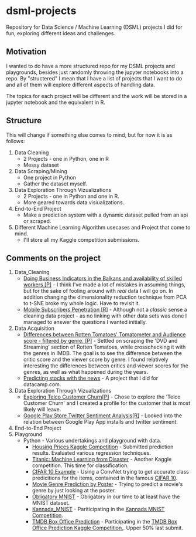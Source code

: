 # dsml-projects
Repository for Data Science / Machine Learning (DSML) projects I did for fun, exploring different ideas and challenges.

## Motivation 
I wanted to do have a more structured repo for my DSML projects and playgrounds, besides just randomly throwing the jupyter notebooks into a repo.
By "structered" I mean that I have a list of projects that I want to do and all of them will explore different aspects of handling data.

The topics for each project will be different and the work will be stored in a jupyter notebook and the equivalent in R.

## Structure
This will change if something else comes to mind, but for now it is as follows:
1. Data Cleaning
    * 2 Projects - one in Python, one in R
    * Messy dataset
2. Data Scraping/Mining
    * One project in Python
    * Gather the dataset myself.
3. Data Exploration Through Vizualizations
    * 2 Projects - one in Python and one in R.
    * More geared towards data visiualizations.
4. End-to-End Project
    * Make a prediction system with a dynamic dataset pulled from an api or scraped.
5. Different Machine Learning Algorithm usecases and Project that come to mind.
    * I'll store all my Kaggle competition submissions.

## Comments on the project
1. Data_Cleaning
    * [Doing Business Indicators in the Balkans and availability of skilled workers [P]](https://github.com/gsam1/dsml-projects/blob/master/1_Data_Cleaning/1_DC_Python_Project.ipynb) - I think I've made a lot of mistakes in assuming things, but for the sake of fooling around with *real* data I will go on. In addition changing the dimensionality reduction technique from PCA to t-SNE broke my whole logic. Have to revisit it.
    * [Mobile Subscribers Penetration [R]](https://github.com/gsam1/dsml-projects/blob/master/1_Data_Cleaning/1_DC_R_Project.ipynb) - Although not a *classic* sense a cleaning data project - as no linking with other data sets was done I managed to answer the questions I wanted initially.
2. Data Acquisition
    * [Differences between Rotten Tomatoes' Tomatometer and Audience score - filtered by genre. [P]](https://github.com/gsam1/dsml-projects/blob/master/2_Data_Acquisition/1_DA_Python_Project.ipynb) - Settled on scraping the 'DVD and Streaming' section of Rotten Tomatoes, while crosschecking it with the genres in IMDB. The goal is to see the difference between the critic score and the viewer score by genre. I found relatively interesting the differences between critics and viewer scores for the genres, as well as what happened during the years.
    * [Predicting stocks with the news](https://github.com/gsam1/dsml-projects/blob/master/2_Data_Acquisition/2_DA_Python_Project.ipynb) - A project that I did for datacamp.com.
3. Data Exploration Through Vizualizations
    * [Exploring Telco Customer Churn[P]](https://github.com/gsam1/dsml-projects/blob/master/3_Data_Storytelling/1_DS_Python.ipynb) - Chose to explore the 'Telco Customer Churn' and I created a profile for the customer that is most likely will leave.
    * [Google Play Store Twitter Sentiment Analysis[R]](https://github.com/gsam1/dsml-projects/blob/master/3_Data_Storytelling/1_DS_R.ipynb) - Looked into the relation between Google Play App installs and twitter sentiment.
4. End-to-End Project
5. Playground
    * Python - Various undertakings and playground with data.
        * [Housing Prices Kaggle Competition](https://github.com/gsam1/dsml-projects/blob/master/5_Playground/House_Prices_Advanced_Regression_Techniques.ipynb) - Submitted prediction results. Evaluated various regression techniques.
        * [Titanic: Machine Learning from Disaster](https://github.com/gsam1/dsml-projects/blob/master/5_Playground/Titanic_Machine_Learning_from_Disaster.ipynb) - Another Kaggle competition. This time for classification.
        * [CIFAR 10 Example](https://github.com/gsam1/dsml-projects/blob/master/5_Playground/CIFAR10_Example.ipynb) - Using a ConvNet trying to get accurate class predicitions for the items, contained in the famous [CIFAR 10](https://www.cs.toronto.edu/~kriz/cifar.html).
        * [Movie Genre Prediction by Poster](https://github.com/gsam1/dsml-projects/blob/master/5_Playground/Movie_Genre_Prediction_by_Poster.ipynb) -  Trying to predict a movie's genre by just looking at the poster.
        * [Obligatory MNIST](https://github.com/gsam1/dsml-projects/blob/master/5_Playground/Obligatory_MNIST.ipynb) - Obligatory in our time to at least have the MNIST dataset.
        * [Kannada_MNIST](https://github.com/gsam1/dsml-projects/blob/master/5_Playground/Kannada_MNIST.ipynb) - Pariticipating in the [Kannada MNIST Competition](https://www.kaggle.com/c/Kannada-MNIST). 
        * [TMDB Box Office Prediction](https://github.com/gsam1/dsml-projects/blob/master/5_Playground/TMDB_Box_Office_Prediction.ipynb) - Participating in the [TMDB Box Office Prediction Kaggle Competition.](https://www.kaggle.com/c/tmdb-box-office-prediction). Upper 50% last submit.